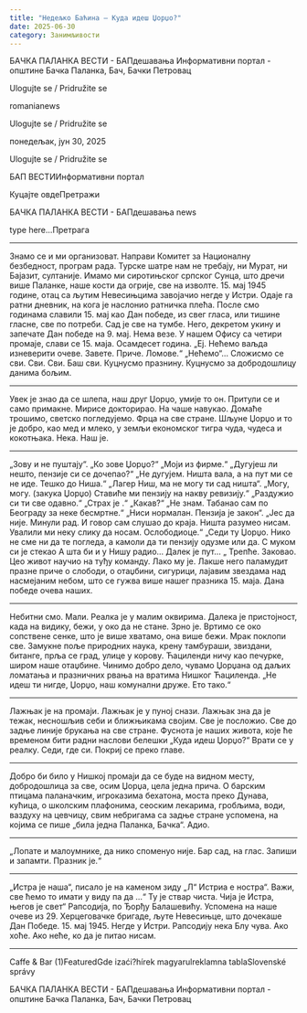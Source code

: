 ```yaml
---
title: "Недељко Баћина – Куда идеш Џорџо?"
date: 2025-06-30
category: Занимљивости
---
```


БАЧКА ПАЛАНКА ВЕСТИ - БАПдешавања Информативни портал - општине Бачка Паланка, Бач, Бачки Петровац

Ulogujte se / Pridružite se

romanianews

Ulogujte se / Pridružite se

понедељак, јун 30, 2025

Ulogujte se / Pridružite se

БАП ВЕСТИИнформативни портал

Куцајте овдеПретражи

БАЧКА ПАЛАНКА ВЕСТИ - БАПдешавања news

type here...Претрага

***
Знамо се и ми организоват. Направи Комитет за Националну
безбедност, програм рада. Турске шатре нам не требају,
ни Мурат, ни Бајазит, султаније.
Имамо ми сиротињског српског Сунца, што дречи више Паланке,
наше кости да огрије, све на изволте.
15. мај 1945 године, отац са љутим Невесињцима
завојачио негде у Истри. Одаје га ратни дневник,
на кога је наслонио ратничка плећа.
После смо годинама славили 15. мај као Дан победе,
из свег гласа, или тишине гласне, све по потреби.
Сад је све на тумбе. Него, декретом укину
и запечате Дан победе на 9. мај. Нема везе.
У нашем Офису са четири промаје, слави се 15. маја.
Осамдесет година.
„Еј. Нећемо ваљда изневерити очеве. Завете. Приче.
Ломове.“ „Нећемо“…
Сложисмо се сви. Сви. Сви. Баш сви.
Куцнусмо празнину. Куцнусмо за добродошлицу
данима бољим.
***
Увек је знао да се шлепа, наш друг Џорџо,
умије то он. Притули се и само примакне.
Мирисе докторирао. На чаше навукао.
Домаће трошимо, светско погледујемо.
Фрца на све стране. Шљуне Џорџо и то је добро,
као мед и млеко, у земљи економског тигра
чуда, чудеса и кокотњака.
Нека. Наш је.
***
„Зову и не пуштају“.
„Ко зове Џорџо?“
„Моји из фирме.“
„Дугујеш ли нешто, пензије си се дочепао?“
„Не дугујем. Ништа вала, а на пут ми се не иде.
Тешко до Ниша.“
„Лагер Ниш, ма не могу ти сад ништа“.
„Могу, могу. (закука Џорџо)
Ставиће ми пензију на накву ревизију.“
„Раздужио си ти све одавно.“
„Страх је .“ „Какав?“
„Не знам. Табанао сам по Београду за неке
бесмртне.“
„Ниси нормалан. Пензија је закон“.
„Јес да није. Минули рад. И говор сам слушао до краја.
Ништа разумео нисам. Увалили ми неку слику да носам.
Ослободиоце.“
„Седи ту Џорџо. Нико не сме ни да те погледа, а камоли
да ти пензију одузме или да. С муком си је стекао
А шта би и у Нишу радио… Далек је пут… „
Трепће.
Заковао.
Цео живот научио на туђу команду. Лако му је.
Лакше него паламудит празне приче о слободи,
о отаџбини, сигурици, лајавим звездама над
насмејаним небом, што се гужва више нашег празника
15. маја. Дана победе очева наших.
***
Небитни смо. Мали. Реалка је у малим оквирима.
Далека је пристојност, када на видику, бежи,
у око да не стане. Зрно је.
Вртимо се око сопствене сенке, што је више хватамо,
она више бежи. Мрак поклопи све.
Замукне поље природних наука, крену тамбураши,
звиздани, битанге, прља се град, улице у корову.
Ћациленди ничу као печурке, широм наше отаџбине.
Чинимо добро дело, чувамо Џорџана од даљих
ломатања и празничних рвања на вратима Нишког Ћациленда.
„Не идеш ти нигде, Џорџо, наш комунални друже.
Ето тако.“
***
Лажњак је на промаји. Лажњак је у пуној снази.
Лажњак зна да је тежак, несношљив себи
и ближњикама својим. Све је посложио.
Све до задње линије брукања на све стране.
Фуснота је наших живота, које ће временом
бити радни наслови белешки
„Куда идеш Џорџо?“
Врати се у реалку. Седи, где си. Покриј се преко главе.
***
Добро би било у Нишкој промаји
да се буде на видном месту, добродошлица
за све, осим Џорџа, цела једна прича.
О барским птицама паланачким, игроказима
бехатона, моста преко Дунава, кућица,
о школским плафонима, сеоским лекарима,
гробљима, води, ваздуху на цевчицу,
свим небригама са задње стране успомена,
на којима се пише „била једна Паланка, Бачка“.
Адио.
***
„Лопате и малоумнике, да нико споменуо није.
Бар сад, на глас. Запиши и запамти. Празник је.“
***
„Истра је наша“, писало је на каменом зиду
„Л“ Истриа е ностра“.
Важи, све ћемо то имати у виду па да …“
Ту је ствар чиста.
Чија је Истра, његов је свет“
Рапсодија, по Ђорђу Балашевићу.
Успомена на наше очеве из 29. Херцеговачке
бригаде, љуте Невесињце, што дочекаше Дан Победе.
15. мај 1945. Негде у Истри.
Рапсодију нека Блу чува.
Ако хоће.
Ако неће, ко да је питао нисам.
***

Caffe & Bar (1)FeaturedGde izaći?hírek magyarulreklamna tablaSlovenské správy

БАЧКА ПАЛАНКА ВЕСТИ - БАПдешавања Информативни портал - општине Бачка Паланка, Бач, Бачки Петровац
